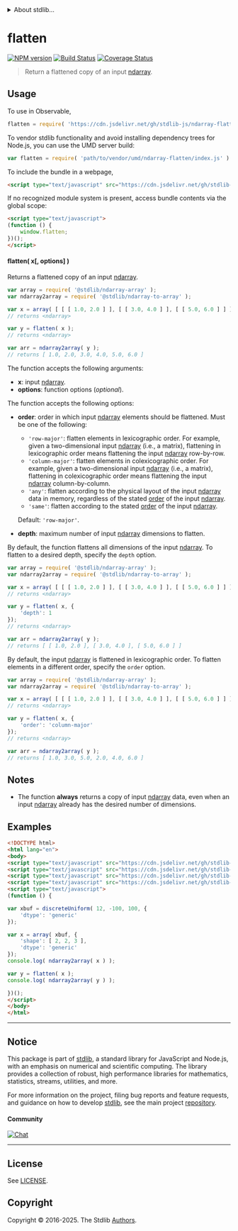 <!--

@license Apache-2.0

Copyright (c) 2025 The Stdlib Authors.

Licensed under the Apache License, Version 2.0 (the "License");
you may not use this file except in compliance with the License.
You may obtain a copy of the License at

   http://www.apache.org/licenses/LICENSE-2.0

Unless required by applicable law or agreed to in writing, software
distributed under the License is distributed on an "AS IS" BASIS,
WITHOUT WARRANTIES OR CONDITIONS OF ANY KIND, either express or implied.
See the License for the specific language governing permissions and
limitations under the License.

-->


<details>
  <summary>
    About stdlib...
  </summary>
  <p>We believe in a future in which the web is a preferred environment for numerical computation. To help realize this future, we've built stdlib. stdlib is a standard library, with an emphasis on numerical and scientific computation, written in JavaScript (and C) for execution in browsers and in Node.js.</p>
  <p>The library is fully decomposable, being architected in such a way that you can swap out and mix and match APIs and functionality to cater to your exact preferences and use cases.</p>
  <p>When you use stdlib, you can be absolutely certain that you are using the most thorough, rigorous, well-written, studied, documented, tested, measured, and high-quality code out there.</p>
  <p>To join us in bringing numerical computing to the web, get started by checking us out on <a href="https://github.com/stdlib-js/stdlib">GitHub</a>, and please consider <a href="https://opencollective.com/stdlib">financially supporting stdlib</a>. We greatly appreciate your continued support!</p>
</details>

# flatten

[![NPM version][npm-image]][npm-url] [![Build Status][test-image]][test-url] [![Coverage Status][coverage-image]][coverage-url] <!-- [![dependencies][dependencies-image]][dependencies-url] -->

> Return a flattened copy of an input [ndarray][@stdlib/ndarray/ctor].

<section class="intro">

</section>

<!-- /.intro -->



<section class="usage">

## Usage

To use in Observable,

```javascript
flatten = require( 'https://cdn.jsdelivr.net/gh/stdlib-js/ndarray-flatten@umd/browser.js' )
```

To vendor stdlib functionality and avoid installing dependency trees for Node.js, you can use the UMD server build:

```javascript
var flatten = require( 'path/to/vendor/umd/ndarray-flatten/index.js' )
```

To include the bundle in a webpage,

```html
<script type="text/javascript" src="https://cdn.jsdelivr.net/gh/stdlib-js/ndarray-flatten@umd/browser.js"></script>
```

If no recognized module system is present, access bundle contents via the global scope:

```html
<script type="text/javascript">
(function () {
    window.flatten;
})();
</script>
```

#### flatten( x\[, options] )

Returns a flattened copy of an input [ndarray][@stdlib/ndarray/ctor].

```javascript
var array = require( '@stdlib/ndarray-array' );
var ndarray2array = require( '@stdlib/ndarray-to-array' );

var x = array( [ [ [ 1.0, 2.0 ] ], [ [ 3.0, 4.0 ] ], [ [ 5.0, 6.0 ] ] ] );
// returns <ndarray>

var y = flatten( x );
// returns <ndarray>

var arr = ndarray2array( y );
// returns [ 1.0, 2.0, 3.0, 4.0, 5.0, 6.0 ]
```

The function accepts the following arguments:

-   **x**: input [ndarray][@stdlib/ndarray/ctor].
-   **options**: function options (_optional_).

The function accepts the following options:

-   **order**: order in which input [ndarray][@stdlib/ndarray/ctor] elements should be flattened. Must be one of the following:

    -   `'row-major'`: flatten elements in lexicographic order. For example, given a two-dimensional input [ndarray][@stdlib/ndarray/ctor] (i.e., a matrix), flattening in lexicographic order means flattening the input [ndarray][@stdlib/ndarray/ctor] row-by-row.
    -   `'column-major'`: flatten elements in colexicographic order. For example, given a two-dimensional input [ndarray][@stdlib/ndarray/ctor] (i.e., a matrix), flattening in colexicographic order means flattening the input [ndarray][@stdlib/ndarray/ctor] column-by-column.
    -   `'any'`: flatten according to the physical layout of the input [ndarray][@stdlib/ndarray/ctor] data in memory, regardless of the stated [order][@stdlib/ndarray/orders] of the input [ndarray][@stdlib/ndarray/ctor].
    -   `'same'`: flatten according to the stated [order][@stdlib/ndarray/orders] of the input [ndarray][@stdlib/ndarray/ctor].

    Default: `'row-major'`.

-   **depth**: maximum number of input [ndarray][@stdlib/ndarray/ctor] dimensions to flatten.

By default, the function flattens all dimensions of the input [ndarray][@stdlib/ndarray/ctor]. To flatten to a desired depth, specify the `depth` option.

```javascript
var array = require( '@stdlib/ndarray-array' );
var ndarray2array = require( '@stdlib/ndarray-to-array' );

var x = array( [ [ [ 1.0, 2.0 ] ], [ [ 3.0, 4.0 ] ], [ [ 5.0, 6.0 ] ] ] );
// returns <ndarray>

var y = flatten( x, {
    'depth': 1
});
// returns <ndarray>

var arr = ndarray2array( y );
// returns [ [ 1.0, 2.0 ], [ 3.0, 4.0 ], [ 5.0, 6.0 ] ]
```

By default, the input [ndarray][@stdlib/ndarray/ctor] is flattened in lexicographic order. To flatten elements in a different order, specify the `order` option.

```javascript
var array = require( '@stdlib/ndarray-array' );
var ndarray2array = require( '@stdlib/ndarray-to-array' );

var x = array( [ [ [ 1.0, 2.0 ] ], [ [ 3.0, 4.0 ] ], [ [ 5.0, 6.0 ] ] ] );
// returns <ndarray>

var y = flatten( x, {
    'order': 'column-major'
});
// returns <ndarray>

var arr = ndarray2array( y );
// returns [ 1.0, 3.0, 5.0, 2.0, 4.0, 6.0 ]
```

</section>

<!-- /.usage -->

<section class="notes">

## Notes

-   The function **always** returns a copy of input [ndarray][@stdlib/ndarray/ctor] data, even when an input [ndarray][@stdlib/ndarray/ctor] already has the desired number of dimensions.

</section>

<!-- /.notes -->

<section class="examples">

## Examples

<!-- eslint no-undef: "error" -->

```html
<!DOCTYPE html>
<html lang="en">
<body>
<script type="text/javascript" src="https://cdn.jsdelivr.net/gh/stdlib-js/random-array-discrete-uniform@umd/browser.js"></script>
<script type="text/javascript" src="https://cdn.jsdelivr.net/gh/stdlib-js/ndarray-array@umd/browser.js"></script>
<script type="text/javascript" src="https://cdn.jsdelivr.net/gh/stdlib-js/ndarray-to-array@umd/browser.js"></script>
<script type="text/javascript" src="https://cdn.jsdelivr.net/gh/stdlib-js/ndarray-flatten@umd/browser.js"></script>
<script type="text/javascript">
(function () {

var xbuf = discreteUniform( 12, -100, 100, {
    'dtype': 'generic'
});

var x = array( xbuf, {
    'shape': [ 2, 2, 3 ],
    'dtype': 'generic'
});
console.log( ndarray2array( x ) );

var y = flatten( x );
console.log( ndarray2array( y ) );

})();
</script>
</body>
</html>
```

</section>

<!-- /.examples -->

<!-- Section for related `stdlib` packages. Do not manually edit this section, as it is automatically populated. -->

<section class="related">

</section>

<!-- /.related -->


<section class="main-repo" >

* * *

## Notice

This package is part of [stdlib][stdlib], a standard library for JavaScript and Node.js, with an emphasis on numerical and scientific computing. The library provides a collection of robust, high performance libraries for mathematics, statistics, streams, utilities, and more.

For more information on the project, filing bug reports and feature requests, and guidance on how to develop [stdlib][stdlib], see the main project [repository][stdlib].

#### Community

[![Chat][chat-image]][chat-url]

---

## License

See [LICENSE][stdlib-license].


## Copyright

Copyright &copy; 2016-2025. The Stdlib [Authors][stdlib-authors].

</section>

<!-- /.stdlib -->

<!-- Section for all links. Make sure to keep an empty line after the `section` element and another before the `/section` close. -->

<section class="links">

[npm-image]: http://img.shields.io/npm/v/@stdlib/ndarray-flatten.svg
[npm-url]: https://npmjs.org/package/@stdlib/ndarray-flatten

[test-image]: https://github.com/stdlib-js/ndarray-flatten/actions/workflows/test.yml/badge.svg?branch=main
[test-url]: https://github.com/stdlib-js/ndarray-flatten/actions/workflows/test.yml?query=branch:main

[coverage-image]: https://img.shields.io/codecov/c/github/stdlib-js/ndarray-flatten/main.svg
[coverage-url]: https://codecov.io/github/stdlib-js/ndarray-flatten?branch=main

<!--

[dependencies-image]: https://img.shields.io/david/stdlib-js/ndarray-flatten.svg
[dependencies-url]: https://david-dm.org/stdlib-js/ndarray-flatten/main

-->

[chat-image]: https://img.shields.io/gitter/room/stdlib-js/stdlib.svg
[chat-url]: https://app.gitter.im/#/room/#stdlib-js_stdlib:gitter.im

[stdlib]: https://github.com/stdlib-js/stdlib

[stdlib-authors]: https://github.com/stdlib-js/stdlib/graphs/contributors

[umd]: https://github.com/umdjs/umd
[es-module]: https://developer.mozilla.org/en-US/docs/Web/JavaScript/Guide/Modules

[deno-url]: https://github.com/stdlib-js/ndarray-flatten/tree/deno
[deno-readme]: https://github.com/stdlib-js/ndarray-flatten/blob/deno/README.md
[umd-url]: https://github.com/stdlib-js/ndarray-flatten/tree/umd
[umd-readme]: https://github.com/stdlib-js/ndarray-flatten/blob/umd/README.md
[esm-url]: https://github.com/stdlib-js/ndarray-flatten/tree/esm
[esm-readme]: https://github.com/stdlib-js/ndarray-flatten/blob/esm/README.md
[branches-url]: https://github.com/stdlib-js/ndarray-flatten/blob/main/branches.md

[stdlib-license]: https://raw.githubusercontent.com/stdlib-js/ndarray-flatten/main/LICENSE

[@stdlib/ndarray/ctor]: https://github.com/stdlib-js/ndarray-ctor/tree/umd

[@stdlib/ndarray/orders]: https://github.com/stdlib-js/ndarray-orders/tree/umd

<!-- <related-links> -->

<!-- </related-links> -->

</section>

<!-- /.links -->

